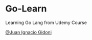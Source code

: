# Go-Learn

Learning Go Lang from Udemy Course

[@Juan Ignacio Gidoni](https://github.com/JuanGidoni)
